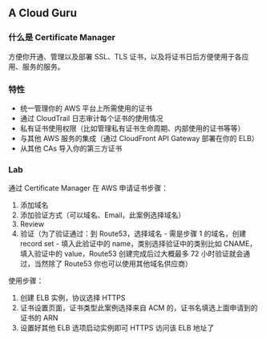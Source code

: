 ## A Cloud Guru
  
### 什么是 Certificate Manager
方便你开通、管理以及部署 SSL、TLS 证书，以及将证书日后方便使用于各应用、服务的服务。  
  
### 特性
* 统一管理你的 AWS 平台上所需使用的证书
* 通过 CloudTrail 日志审计每个证书的使用情况
* 私有证书使用权限（比如管理私有证书生命周期、内部使用的证书等等）
* 与其他 AWS 服务的集成（通过 CloudFront API Gateway 部署在你的 ELB）
* 从其他 CAs 导入你的第三方证书  
  
### Lab
通过 Certificate Manager 在 AWS 申请证书步骤：  
1. 添加域名
2. 添加验证方式（可以域名、Email，此案例选择域名）
3. Review
4. 验证（为了验证通过：到 Route53，选择域名 - 需是步骤 1 的域名，创建 record set - 填入此验证中的 name，类别选择验证中的类别比如 CNAME，填入验证中的 value，Route53 创建完成后过大概最多 72 小时验证就会通过，当然除了 Route53 你也可以使用其他域名供应商）  
  
使用步骤：  
1. 创建 ELB 实例，协议选择 HTTPS
2. 证书设置页面，证书类型此案例选择来自 ACM 的，证书名填选上面申请到的证书的 ARN
3. 设置好其他 ELB 选项启动实例即可 HTTPS 访问该 ELB 地址了